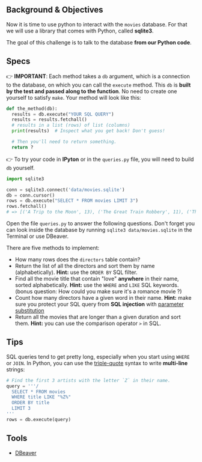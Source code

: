 ## Background & Objectives

Now it is time to use python to interact with the `movies` database. For that we will use a library that comes with Python, called **sqlite3**.

The goal of this challenge is to talk to the database **from our Python code**.

## Specs

👉 **IMPORTANT**: Each method takes a `db` argument, which is a connection to the database, on which you can call the `execute` method. This `db` is **built by the test and passed along to the function**. No need to create one yourself to satisfy `make`. Your method will look like this:

```python
def the_method(db):
  results = db.execute("YOUR SQL QUERY")
  results = results.fetchall()
  # results in a list (rows) of list (columns)
  print(results)  # Inspect what you get back! Don't guess!

  # Then you'll need to return something.
  return ?
```

👉 To try your code in **IPyton** or in the `queries.py` file, you will need to build `db` yourself.

```python
import sqlite3

conn = sqlite3.connect('data/movies.sqlite')
db = conn.cursor()
rows = db.execute("SELECT * FROM movies LIMIT 3")
rows.fetchall()
# => [('A Trip to the Moon', 13), ('The Great Train Robbery', 11), ('The Birth of a Nation', 195)]
```

Open the file `queries.py` to answer the following questions. Don't forget you can look inside the database by running `sqlite3 data/movies.sqlite` in the Terminal or use DBeaver.

There are five methods to implement:

- How many rows does the `directors` table contain?
- Return the list of all the directors and sort them by name (alphabetically). **Hint:** use the `ORDER BY` SQL filter.
- Find all the movie title that contain "love" **anywhere** in their name, sorted alphabetically. **Hint:** use the `WHERE` and `LIKE` SQL keywords. (bonus question: How could you make sure it's a romance movie ?)
- Count how many directors have a given word in their name. **Hint:** make sure you protect your SQL query from **SQL injection** with [parameter substitution](https://docs.python.org/3.7/library/sqlite3.html)
- Return all the movies that are longer than a given duration and sort them. **Hint:** you can use the comparison operator `>` in SQL.

## Tips

SQL queries tend to get pretty long, especially when you start using `WHERE` or `JOIN`. In Python,
you can use the [triple-quote](https://docs.python.org/3.2/tutorial/introduction.html#strings) syntax to write **multi-line** strings:

```python
# Find the first 3 artists with the letter `Z` in their name.
query = '''/
  SELECT * FROM movies
  WHERE title LIKE "%Z%"
  ORDER BY title
  LIMIT 3
'''
rows = db.execute(query)
```

## Tools

- [DBeaver](https://dbeaver.io/)
